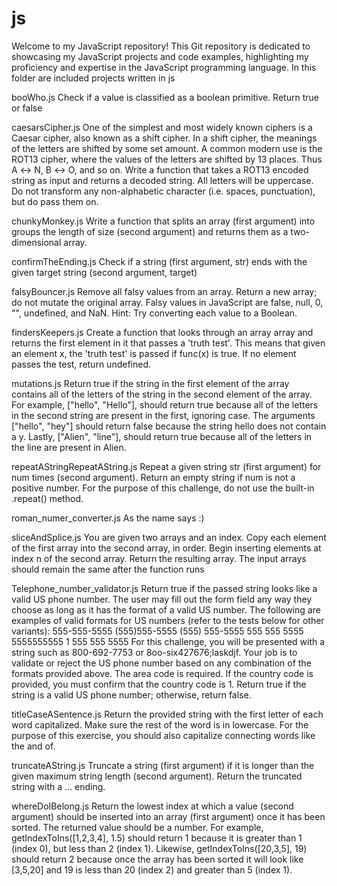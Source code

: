 # js
Welcome to my JavaScript repository! This Git repository is dedicated to showcasing my JavaScript projects and code examples, highlighting my proficiency and expertise in the JavaScript programming language.
In this folder are included projects written in js

booWho.js                           Check if a value is classified as a boolean primitive. Return true or false

caesarsCipher.js                    One of the simplest and most widely known ciphers is a Caesar cipher, also 
                                    known as a shift cipher. In a shift cipher, the meanings of the letters are
                                    shifted by some set amount.
                                    A common modern use is the ROT13 cipher, where the values of the letters
                                    are shifted by 13 places. Thus A ↔ N, B ↔ O, and so on.
                                    Write a function that takes a ROT13 encoded string as input and returns a
                                    decoded string.
                                    All letters will be uppercase. Do not transform any non-alphabetic character
                                    (i.e. spaces, punctuation), but do pass them on.

chunkyMonkey.js                     Write a function that splits an array (first argument) into groups the length
                                    of size (second argument) and returns them as a two-dimensional array.

confirmTheEnding.js                 Check if a string (first argument, str) ends with the given target string 
                                    (second argument, target)

falsyBouncer.js                     Remove all falsy values from an array. Return a new array; do not mutate the original array.
                                    Falsy values in JavaScript are false, null, 0, "", undefined, and NaN.
                                    Hint: Try converting each value to a Boolean.

findersKeepers.js                   Create a function that looks through an array array and returns the first element in it that
                                    passes a 'truth test'. This means that given an element x, the 'truth test'
                                    is passed if func(x) is true. If no element passes the test, return undefined.

mutations.js                        Return true if the string in the first element of the array contains all of the letters of
                                    the string in the second element of the array. For example, ["hello", "Hello"], should return
                                    true because all of the letters in the second string are present in the first, ignoring case.
                                    The arguments ["hello", "hey"] should return false because the string hello does not contain
                                    a y. Lastly, ["Alien", "line"], should return true because all of the letters in the line are 
                                    present in Alien.
                       
repeatAStringRepeatAString.js       Repeat a given string str (first argument) for num times (second argument). 
                                    Return an empty string if num is not a positive number. 
                                    For the purpose of this challenge, do not use the built-in .repeat() method.

roman_numer_converter.js            As the name says :)

sliceAndSplice.js                   You are given two arrays and an index.
                                    Copy each element of the first array into the second array, in order.
                                    Begin inserting elements at index n of the second array.
                                    Return the resulting array. The input arrays should remain the same after the function runs

Telephone_number_validator.js       Return true if the passed string looks like a valid US phone number.
                                    The user may fill out the form field any way they choose as long as it has the format of a
                                    valid US number. The following are examples of valid formats for US numbers (refer to the
                                    tests below for other variants):
                                    555-555-5555
                                    (555)555-5555
                                    (555) 555-5555
                                    555 555 5555
                                    5555555555
                                    1 555 555 5555
                                    For this challenge, you will be presented with a string such as 800-692-7753 or 
                                    8oo-six427676;laskdjf. Your job is to validate or reject the US phone number based on any
                                    combination of the formats provided above. The area code is required. If the country code
                                     is provided, you must confirm that the country code is 1. Return true if the string is a
                                     valid US phone number; otherwise, return false.

titleCaseASentence.js               Return the provided string with the first letter of each word capitalized. 
                                    Make sure the rest of the word is in lowercase.
                                    For the purpose of this exercise, you should also capitalize connecting words like the and of.

truncateAString.js                  Truncate a string (first argument) if it is longer than the given maximum string
                                    length (second argument). Return the truncated string with a ... ending.

whereDoIBelong.js                   Return the lowest index at which a value (second argument) should be inserted into an array
                                    (first argument) once it has been sorted. The returned value should be a number.
                                    For example, getIndexToIns([1,2,3,4], 1.5) should return 1 because it is greater than 1 
                                    (index 0), but less than 2 (index 1).
                                    Likewise, getIndexToIns([20,3,5], 19) should return 2 because once the array has been sorted
                                    it will look like [3,5,20] and 19 is less than 20 (index 2) and greater than 5 (index 1).

